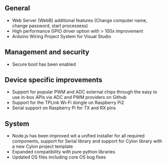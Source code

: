 ## General
- Web Server (WebB) additional features (Change computer name, change password, start processess)
- High performance GPIO driver option with > 100x improvement
- Arduino Wiring Project System for Visual Studio

## Management and security
- Secure boot has been enabled

## Device specific improvements
- Support for popular PWM and ADC external chips through the easy to use in-box APIs via ADC and PWM providers on Github
- Support for the TPLink Wi-Fi dongle on Raspberry Pi2
- Serial support on Raspberry Pi for TX and RX pins

## System
- Node.js has been improved wit a unified installer for all required components, support for Serial library and support for Cylon library with a new Cylon project template
- Expanded compatibility with pure python libraries
- Updated OS files including core OS bug fixes